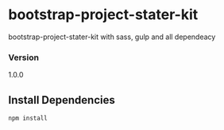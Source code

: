 # bootstrap-project-stater-kit
bootstrap-project-stater-kit with sass, gulp and all dependeacy

### Version

1.0.0

## Install Dependencies

```bash
npm install 
```
